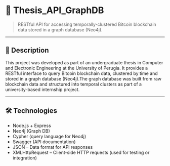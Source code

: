 # 📡 Thesis_API_GraphDB

> RESTful API for accessing temporally-clustered Bitcoin blockchain data stored in a graph database (Neo4j).

---

## 📘 Description

This project was developed as part of an undergraduate thesis in Computer and Electronic Engineering at the University of Perugia. It provides a RESTful interface to query Bitcoin blockchain data, clustered by time and stored in a graph database (Neo4j).The graph database was built from raw blockchain data and structured into temporal clusters as part of a university-based internship project.


---

## 🛠️ Technologies

- Node.js + Express
- Neo4j (Graph DB)
- Cypher (query language for Neo4j)
- Swagger (API documentation)
- JSON – Data format for API responses
- XMLHttpRequest – Client-side HTTP requests (used for testing or integration)

